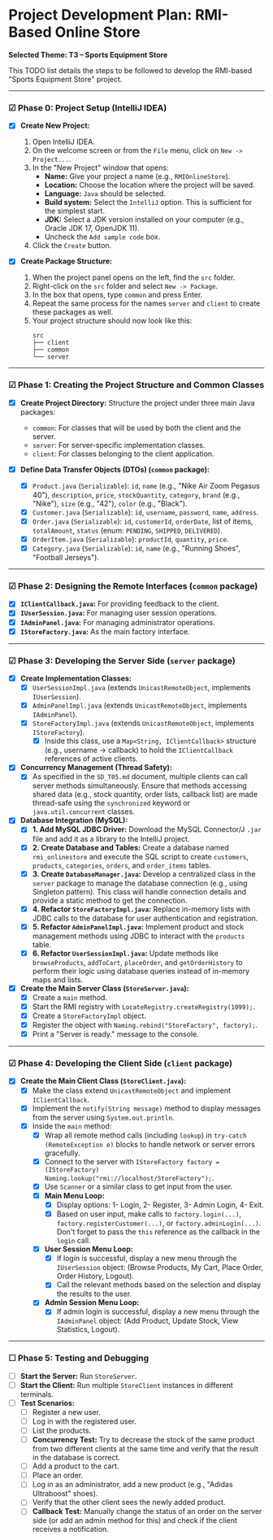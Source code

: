 # Project Development Plan: RMI-Based Online Store

**Selected Theme: T3 – Sports Equipment Store**

This TODO list details the steps to be followed to develop the RMI-based "Sports Equipment Store" project.

---

### ☑ Phase 0: Project Setup (IntelliJ IDEA)

-   [x] **Create New Project:**
    1.  Open IntelliJ IDEA.
    2.  On the welcome screen or from the `File` menu, click on `New -> Project...`.
    3.  In the "New Project" window that opens:
        -   **Name:** Give your project a name (e.g., `RMIOnlineStore`).
        -   **Location:** Choose the location where the project will be saved.
        -   **Language:** `Java` should be selected.
        -   **Build system:** Select the `IntelliJ` option. This is sufficient for the simplest start.
        -   **JDK:** Select a JDK version installed on your computer (e.g., Oracle JDK 17, OpenJDK 11).
        -   Uncheck the `Add sample code` box.
    4.  Click the `Create` button.

-   [x] **Create Package Structure:**
    1.  When the project panel opens on the left, find the `src` folder.
    2.  Right-click on the `src` folder and select `New -> Package`.
    3.  In the box that opens, type `common` and press Enter.
    4.  Repeat the same process for the names `server` and `client` to create these packages as well.
    5.  Your project structure should now look like this:
        ```
        src
        ├── client
        ├── common
        └── server
        ```
---

### ☑ Phase 1: Creating the Project Structure and Common Classes

-   [x] **Create Project Directory:** Structure the project under three main Java packages:
    -   `common`: For classes that will be used by both the client and the server.
    -   `server`: For server-specific implementation classes.
    -   `client`: For classes belonging to the client application.

-   [x] **Define Data Transfer Objects (DTOs) (`common` package):**
    -   [x] `Product.java` (`Serializable`): `id`, `name` (e.g., "Nike Air Zoom Pegasus 40"), `description`, `price`, `stockQuantity`, `category`, `brand` (e.g., "Nike"), `size` (e.g., "42"), `color` (e.g., "Black").
    -   [x] `Customer.java` (`Serializable`): `id`, `username`, `password`, `name`, `address`.
    -   [x] `Order.java` (`Serializable`): `id`, `customerId`, `orderDate`, list of items, `totalAmount`, `status` (enum: `PENDING`, `SHIPPED`, `DELIVERED`).
    -   [x] `OrderItem.java` (`Serializable`): `productId`, `quantity`, `price`.
    -   [x] `Category.java` (`Serializable`): `id`, `name` (e.g., "Running Shoes", "Football Jerseys").

---

### ☑ Phase 2: Designing the Remote Interfaces (`common` package)

-   [x] **`IClientCallback.java`:** For providing feedback to the client.
-   [x] **`IUserSession.java`:** For managing user session operations.
-   [x] **`IAdminPanel.java`:** For managing administrator operations.
-   [x] **`IStoreFactory.java`:** As the main factory interface.

---

### ☑ Phase 3: Developing the Server Side (`server` package)

-   [x] **Create Implementation Classes:**
    -   [x] `UserSessionImpl.java` (extends `UnicastRemoteObject`, implements `IUserSession`).
    -   [x] `AdminPanelImpl.java` (extends `UnicastRemoteObject`, implements `IAdminPanel`).
    -   [x] `StoreFactoryImpl.java` (extends `UnicastRemoteObject`, implements `IStoreFactory`).
        -   [x] Inside this class, use a `Map<String, IClientCallback>` structure (e.g., username -> callback) to hold the `IClientCallback` references of active clients.

-   [x] **Concurrency Management (Thread Safety):**
    -   [x] As specified in the `SD_T05.md` document, multiple clients can call server methods simultaneously. Ensure that methods accessing shared data (e.g., stock quantity, order lists, callback list) are made thread-safe using the `synchronized` keyword or `java.util.concurrent` classes.

-   [x] **Database Integration (MySQL):**
    -   [x] **1. Add MySQL JDBC Driver:** Download the MySQL Connector/J `.jar` file and add it as a library to the IntelliJ project.
    -   [x] **2. Create Database and Tables:** Create a database named `rmi_onlinestore` and execute the SQL script to create `customers`, `products`, `categories`, `orders`, and `order_items` tables.
    -   [x] **3. Create `DatabaseManager.java`:** Develop a centralized class in the `server` package to manage the database connection (e.g., using Singleton pattern). This class will handle connection details and provide a static method to get the connection.
    -   [x] **4. Refactor `StoreFactoryImpl.java`:** Replace in-memory lists with JDBC calls to the database for user authentication and registration.
    -   [x] **5. Refactor `AdminPanelImpl.java`:** Implement product and stock management methods using JDBC to interact with the `products` table.
    -   [x] **6. Refactor `UserSessionImpl.java`:** Update methods like `browseProducts`, `addToCart`, `placeOrder`, and `getOrderHistory` to perform their logic using database queries instead of in-memory maps and lists.

-   [x] **Create the Main Server Class (`StoreServer.java`):**
    -   [x] Create a `main` method.
    -   [x] Start the RMI registry with `LocateRegistry.createRegistry(1099);`.
    -   [x] Create a `StoreFactoryImpl` object.
    -   [x] Register the object with `Naming.rebind("StoreFactory", factory);`.
    -   [x] Print a "Server is ready." message to the console.

---

### ☑ Phase 4: Developing the Client Side (`client` package)

-   [x] **Create the Main Client Class (`StoreClient.java`):**
    -   [x] Make the class extend `UnicastRemoteObject` and implement `IClientCallback`.
    -   [x] Implement the `notify(String message)` method to display messages from the server using `System.out.println`.
    -   [x] Inside the `main` method:
        -   [x] Wrap all remote method calls (including `lookup`) in `try-catch (RemoteException e)` blocks to handle network or server errors gracefully.
        -   [x] Connect to the server with `IStoreFactory factory = (IStoreFactory) Naming.lookup("rmi://localhost/StoreFactory");`.
        -   [x] Use `Scanner` or a similar class to get input from the user.
        -   [x] **Main Menu Loop:**
            -   [x] Display options: 1- Login, 2- Register, 3- Admin Login, 4- Exit.
            -   [x] Based on user input, make calls to `factory.login(...)`, `factory.registerCustomer(...)`, or `factory.adminLogin(...)`. Don't forget to pass the `this` reference as the callback in the `login` call.
        -   [x] **User Session Menu Loop:**
            -   [x] If login is successful, display a new menu through the `IUserSession` object: (Browse Products, My Cart, Place Order, Order History, Logout).
            -   [x] Call the relevant methods based on the selection and display the results to the user.
        -   [x] **Admin Session Menu Loop:**
            -   [x] If admin login is successful, display a new menu through the `IAdminPanel` object: (Add Product, Update Stock, View Statistics, Logout).

---

### ☐ Phase 5: Testing and Debugging

-   [ ] **Start the Server:** Run `StoreServer`.
-   [ ] **Start the Client:** Run multiple `StoreClient` instances in different terminals.
-   [ ] **Test Scenarios:**
    -   [ ] Register a new user.
    -   [ ] Log in with the registered user.
    -   [ ] List the products.
    -   [ ] **Concurrency Test:** Try to decrease the stock of the same product from two different clients at the same time and verify that the result in the database is correct.
    -   [ ] Add a product to the cart.
    -   [ ] Place an order.
    -   [ ] Log in as an administrator, add a new product (e.g., "Adidas Ultraboost" shoes).
    -   [ ] Verify that the other client sees the newly added product.
    -   [ ] **Callback Test:** Manually change the status of an order on the server side (or add an admin method for this) and check if the client receives a notification. 